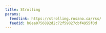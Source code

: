 ```yaml
---
title: Strolling
params:
  feedlink: https://strolling.rosano.ca/rss/
  feedid: b8ea0756892d2c72f59027cbf4955f0d
---
```

